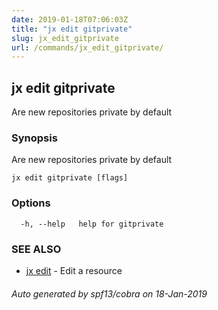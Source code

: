 ```yaml
---
date: 2019-01-18T07:06:03Z
title: "jx edit gitprivate"
slug: jx_edit_gitprivate
url: /commands/jx_edit_gitprivate/
---
```

## jx edit gitprivate

Are new repositories private by default

### Synopsis

Are new repositories private by default

```
jx edit gitprivate [flags]
```

### Options

```
  -h, --help   help for gitprivate
```

### SEE ALSO

* [jx edit](/commands/jx_edit/)	 - Edit a resource

###### Auto generated by spf13/cobra on 18-Jan-2019
